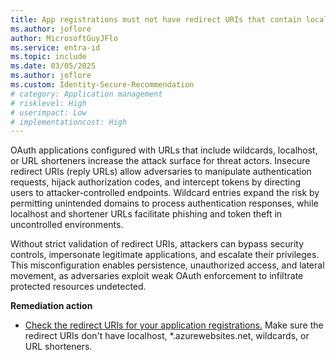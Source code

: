 ```yaml
---
title: App registrations must not have redirect URIs that contain localhost, *.azurewebsites.net, wildcards, or URL shorteners
ms.author: joflore
author: MicrosoftGuyJFlo
ms.service: entra-id
ms.topic: include
ms.date: 03/05/2025
ms.author: joflore
ms.custom: Identity-Secure-Recommendation
# category: Application management
# risklevel: High
# userimpact: Low
# implementationcost: High
---
```

OAuth applications configured with URLs that include wildcards, localhost, or URL shorteners increase the attack surface for threat actors. Insecure redirect URIs (reply URLs) allow adversaries to manipulate authentication requests, hijack authorization codes, and intercept tokens by directing users to attacker-controlled endpoints. Wildcard entries expand the risk by permitting unintended domains to process authentication responses, while localhost and shortener URLs facilitate phishing and token theft in uncontrolled environments. 

Without strict validation of redirect URIs, attackers can bypass security controls, impersonate legitimate applications, and escalate their privileges. This misconfiguration enables persistence, unauthorized access, and lateral movement, as adversaries exploit weak OAuth enforcement to infiltrate protected resources undetected.

**Remediation action**

- [Check the redirect URIs for your application registrations.](/entra/identity-platform/reply-url) Make sure the redirect URIs don't have localhost, *.azurewebsites.net, wildcards, or URL shorteners.
